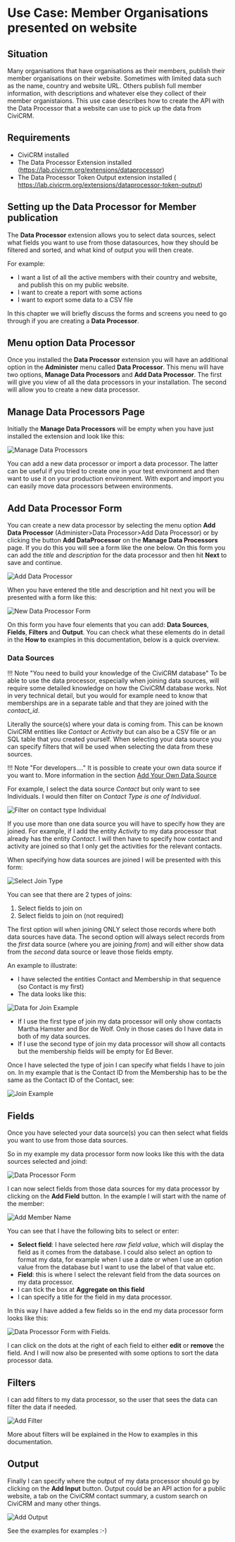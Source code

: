 # Use Case: Member Organisations presented on website
## Situation
Many organisations that have organisations as their members, publish their member organisations on their website. Sometimes with limited data such as the name, country and website URL. Others publish full member information, with descriptions and whatever else they collect of their member organistaions.
This use case describes how to create the API with the Data Processor that a website can use to pick up the data from CiviCRM. 

## Requirements
* CiviCRM installed
* The Data Processor Extension installed (https://lab.civicrm.org/extensions/dataprocessor)
* The Data Processor Token Output extension installed (	https://lab.civicrm.org/extensions/dataprocessor-token-output)

## Setting up the Data Processor for Member publication


The **Data Processor** extension allows you to select data sources, select what fields you want to use from those datasources, how they should be filtered and sorted, and what kind of output you will then create.

For example:
* I want a list of all the active members with their country and website, and publish this on my public website.
* I want to create a report with some actions
* I want to export some data to a CSV file

In this chapter we will briefly discuss the forms and screens you need to go through if you are creating a **Data Processor**.

## Menu option Data Processor

Once you installed the **Data Processor** extension you will have an additional option in the **Administer** menu called **Data Processor**. This menu will have two options, **Manage Data Processors** and **Add Data Processor**. The first will give you view of all the data processors in your installation. The second will allow you to create a new data processor.

## Manage Data Processors Page

Initially the **Manage Data Processors** will be empty when you have just installed the extension and look like this:

![Manage Data Processors](docs/images/manage_dps.png)

You can add a new data processor or import a data processor. The latter can be useful if you tried to create one in your test environment and then want to use it on your production environment. With export and import you can easily move data processors between environments.

## Add Data Processor Form
You can create a new data processor by selecting the menu option **Add Data Processor** (Administer>Data Processor>Add Data Processor) or by clicking the button **Add DataProcessor** on the **Manage Data Processors** page. If you do this you will see a form like the one below. On  this form you can add the _title_ and _description_ for the data processor and then hit **Next** to save and continue.

![Add Data Processor](docs/images/add_dp.png)

When you have entered the title and description and hit next you will be presented with a form like this:

![New Data Processor Form](docs/images/dp_first.png)

On this form you have four elements that you can add: **Data Sources**, **Fields**, **Filters** and **Output**.
You can check what these elements do in detail in the **How to** examples in this documentation, below is a quick overview.

### Data Sources

!!! Note "You need to build your knowledge of the CiviCRM database"
    To be able to use the data processor, especially when joining data sources, will require some detailed knowledge on how the CiviCRM database works.
    Not in very technical detail, but you would for example need to know that memberships are in a separate table and that they are joined with the _contact_id_.

Literally the source(s) where your data is coming from. This can be known CiviCRM entities like _Contact_ or _Activity_ but can also be a CSV file or an SQL table that you created yourself. When selecting your data source you can specify filters that will be used when selecting the data from these sources.

!!! Note "For developers...."
    It is possible to create your own data source if you want to. More information in the section [Add Your Own Data Source](add_your_own_datasource.md)

For example, I select the data source _Contact_ but only want to see Individuals. I would then filter on _Contact Type is one of Individual_.

![Filter on contact type Individual](docs/images/dp_data_source_filter.png)

If you use more than one data source you will have to specify how they are joined. For example, if I add the entity _Activity_ to my data processor that already has the entity _Contact_. I will then have to specify how contact and activity are joined so that I only get the activities for the relevant contacts.

When specifying how data sources are joined I will be presented with this form:

![Select Join Type](docs/images/dp_join1.png)

 You can see that there are 2 types of joins:
 1. Select fields to join on
 1. Select fields to join on (not required)

The first option will when joining ONLY select those records where both data sources have data. The second option will always select records from the _first_ data source (where you are joining _from_) and will either show data from the _second_ data source or leave those fields empty.

An example to illustrate:
* I have selected the entities Contact and Membership in that sequence (so Contact is my first)
* The data looks like this:

![Data for Join Example](docs/images/join_example.png)

* If I use the first type of join my data processor will only show contacts Martha Hamster and Bor de Wolf. Only in those cases do I have data in both of my data sources.
* If I use the second type of join my data processor will show all contacts but the membership fields will be empty for Ed Bever.

Once I have selected the type of join I can specify what fields I have to join on. In my example that is the Contact ID from the Membership has to be the same as the Contact ID of the Contact, see:

![Join Example](docs/images/dp_join2.png)

## Fields
Once you have selected your data source(s) you can then select what fields you want to use from those data sources.

So in my example my data processor form now looks like this with the data sources selected and joind:

![Data Processor Form](docs/images/dp_fields1.png)

I can now select fields from those data sources for my data processor by clicking on the **Add Field** button. In the example I will start with the name of the member:

![Add Member Name](docs/images/dp_fields2.png)

You can see that I have the following bits to select or enter:

* **Select field**: I have selected here _raw field value_, which will display the field as it comes from the database. I could also select an option to format my data, for example when I use a date or when I use an option value from the database but I want to use the label of that value etc.
* **Field**: this is where I select the relevant field from the data sources on my data processor.
* I can tick the box at **Aggregate on this field**
* I can specify a title for the field in my data processor.

In this way I have added a few fields so in the end my data processor form looks like this:

![Data Processor Form with Fields](docs/images/dp_fields3.png).

I can click on the dots at the right of each field to either **edit** or **remove** the field.
And I will now also be presented with some options to sort the data processor data.

## Filters

I can add filters to my data processor, so the user that sees the data can filter the data if needed.

![Add Filter](docs/images/dp_filter1.png)

More about filters will be explained in the How to examples in this documentation.

## Output

Finally I can specify where the output of my data processor should go by clicking on the **Add Input** button. Output could be an API action for a public website, a tab on the CiviCRM contact summary, a custom search on CiviCRM and many other things.

![Add Output](docs/images/dp_output1.png)

See the examples for examples :-)
